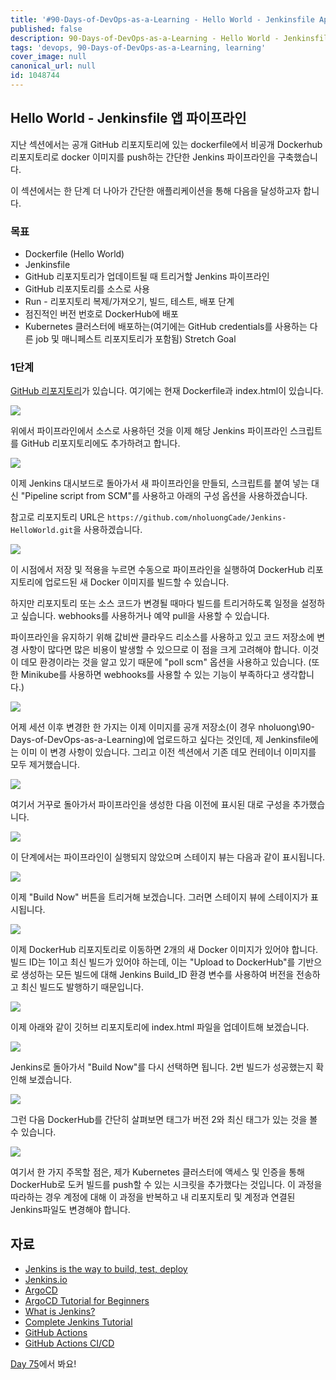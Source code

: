 ```yaml
---
title: '#90-Days-of-DevOps-as-a-Learning - Hello World - Jenkinsfile App Pipeline - Day 74'
published: false
description: 90-Days-of-DevOps-as-a-Learning - Hello World - Jenkinsfile App Pipeline
tags: 'devops, 90-Days-of-DevOps-as-a-Learning, learning'
cover_image: null
canonical_url: null
id: 1048744
---
```


## Hello World - Jenkinsfile 앱 파이프라인

지난 섹션에서는 공개 GitHub 리포지토리에 있는 dockerfile에서 비공개 Dockerhub 리포지토리로 docker 이미지를 push하는 간단한 Jenkins 파이프라인을 구축했습니다.

이 섹션에서는 한 단계 더 나아가 간단한 애플리케이션을 통해 다음을 달성하고자 합니다.

### 목표

- Dockerfile (Hello World)
- Jenkinsfile
- GitHub 리포지토리가 업데이트될 때 트리거할 Jenkins 파이프라인
- GitHub 리포지토리를 소스로 사용
- Run - 리포지토리 복제/가져오기, 빌드, 테스트, 배포 단계
- 점진적인 버전 번호로 DockerHub에 배포
- Kubernetes 클러스터에 배포하는(여기에는 GitHub credentials를 사용하는 다른 job 및 매니페스트 리포지토리가 포함됨) Stretch Goal

### 1단계

[GitHub 리포지토리](https://github.com/nholuongCade/Jenkins-HelloWorld)가 있습니다. 여기에는 현재 Dockerfile과 index.html이 있습니다.

![](/2022/Days/Images/Day74_CICD1.png)

위에서 파이프라인에서 소스로 사용하던 것을 이제 해당 Jenkins 파이프라인 스크립트를 GitHub 리포지토리에도 추가하려고 합니다.

![](/2022/Days/Images/Day74_CICD2.png)

이제 Jenkins 대시보드로 돌아가서 새 파이프라인을 만들되, 스크립트를 붙여 넣는 대신 "Pipeline script from SCM"를 사용하고 아래의 구성 옵션을 사용하겠습니다.

참고로 리포지토리 URL은 `https://github.com/nholuongCade/Jenkins-HelloWorld.git`을 사용하겠습니다.

![](/2022/Days/Images/Day74_CICD3.png)

이 시점에서 저장 및 적용을 누르면 수동으로 파이프라인을 실행하여 DockerHub 리포지토리에 업로드된 새 Docker 이미지를 빌드할 수 있습니다.

하지만 리포지토리 또는 소스 코드가 변경될 때마다 빌드를 트리거하도록 일정을 설정하고 싶습니다. webhooks를 사용하거나 예약 pull을 사용할 수 있습니다.

파이프라인을 유지하기 위해 값비싼 클라우드 리소스를 사용하고 있고 코드 저장소에 변경 사항이 많다면 많은 비용이 발생할 수 있으므로 이 점을 크게 고려해야 합니다. 이것이 데모 환경이라는 것을 알고 있기 때문에 "poll scm" 옵션을 사용하고 있습니다. (또한 Minikube를 사용하면 webhooks를 사용할 수 있는 기능이 부족하다고 생각합니다.)

![](/2022/Days/Images/Day74_CICD4.png)

어제 세션 이후 변경한 한 가지는 이제 이미지를 공개 저장소(이 경우 nholuong\90-Days-of-DevOps-as-a-Learning)에 업로드하고 싶다는 것인데, 제 Jenkinsfile에는 이미 이 변경 사항이 있습니다. 그리고 이전 섹션에서 기존 데모 컨테이너 이미지를 모두 제거했습니다.

![](/2022/Days/Images/Day74_CICD5.png)

여기서 거꾸로 돌아가서 파이프라인을 생성한 다음 이전에 표시된 대로 구성을 추가했습니다.

![](/2022/Days/Images/Day74_CICD6.png)

이 단계에서는 파이프라인이 실행되지 않았으며 스테이지 뷰는 다음과 같이 표시됩니다.

![](/2022/Days/Images/Day74_CICD7.png)

이제 "Build Now" 버튼을 트리거해 보겠습니다. 그러면 스테이지 뷰에 스테이지가 표시됩니다.

![](/2022/Days/Images/Day74_CICD8.png)

이제 DockerHub 리포지토리로 이동하면 2개의 새 Docker 이미지가 있어야 합니다. 빌드 ID는 1이고 최신 빌드가 있어야 하는데, 이는 "Upload to DockerHub"를 기반으로 생성하는 모든 빌드에 대해 Jenkins Build_ID 환경 변수를 사용하여 버전을 전송하고 최신 빌드도 발행하기 때문입니다.

![](/2022/Days/Images/Day74_CICD9.png)

이제 아래와 같이 깃허브 리포지토리에 index.html 파일을 업데이트해 보겠습니다.

![](/2022/Days/Images/Day74_CICD10.png)

Jenkins로 돌아가서 "Build Now"를 다시 선택하면 됩니다. 2번 빌드가 성공했는지 확인해 보겠습니다.

![](/2022/Days/Images/Day74_CICD11.png)

그런 다음 DockerHub를 간단히 살펴보면 태그가 버전 2와 최신 태그가 있는 것을 볼 수 있습니다.

![](/2022/Days/Images/Day74_CICD12.png)

여기서 한 가지 주목할 점은, 제가 Kubernetes 클러스터에 액세스 및 인증을 통해 DockerHub로 도커 빌드를 push할 수 있는 시크릿을 추가했다는 것입니다. 이 과정을 따라하는 경우 계정에 대해 이 과정을 반복하고 내 리포지토리 및 계정과 연결된 Jenkins파일도 변경해야 합니다.

## 자료

- [Jenkins is the way to build, test, deploy](https://youtu.be/_MXtbjwsz3A)
- [Jenkins.io](https://www.jenkins.io/)
- [ArgoCD](https://argo-cd.readthedocs.io/en/stable/)
- [ArgoCD Tutorial for Beginners](https://www.youtube.com/watch?v=MeU5_k9ssrs)
- [What is Jenkins?](https://www.youtube.com/watch?v=LFDrDnKPOTg)
- [Complete Jenkins Tutorial](https://www.youtube.com/watch?v=nCKxl7Q_20I&t=3s)
- [GitHub Actions](https://www.youtube.com/watch?v=R8_veQiYBjI)
- [GitHub Actions CI/CD](https://www.youtube.com/watch?v=mFFXuXjVgkU)

[Day 75](day75.md)에서 봐요!
